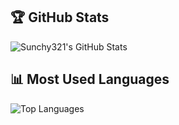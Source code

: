 ## 🏆 GitHub Stats

![Sunchy321's GitHub Stats](https://github-readme-stats.vercel.app/api?username=Sunchy321&show_icons=true&theme=default&hide_border=true&count_private=true)

## 📊 Most Used Languages

![Top Languages](https://github-readme-stats.vercel.app/api/top-langs/?username=Sunchy321&layout=compact&theme=default&hide_border=true)